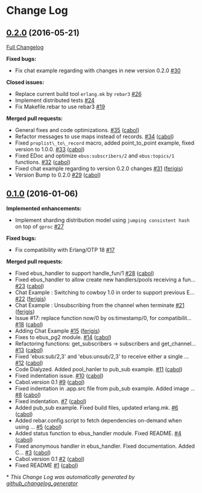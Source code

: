 # Change Log

## [0.2.0](https://github.com/cabol/erlbus/tree/0.2.0) (2016-05-21)
[Full Changelog](https://github.com/cabol/erlbus/compare/0.1.0...0.2.0)

**Fixed bugs:**

- Fix chat example regarding with changes in new version 0.2.0 [\#30](https://github.com/cabol/erlbus/issues/30)

**Closed issues:**

- Replace current build tool `erlang.mk` by `rebar3` [\#26](https://github.com/cabol/erlbus/issues/26)
- Implement distributed tests [\#24](https://github.com/cabol/erlbus/issues/24)
- Fix Makefile.rebar to use rebar3 [\#19](https://github.com/cabol/erlbus/issues/19)

**Merged pull requests:**

- General fixes and code optimizations. [\#35](https://github.com/cabol/erlbus/pull/35) ([cabol](https://github.com/cabol))
- Refactor messages to use maps instead of records. [\#34](https://github.com/cabol/erlbus/pull/34) ([cabol](https://github.com/cabol))
- Fixed `proplist\_to\_record` macro, added point\_to\_point example, fixed version to 1.0.0. [\#33](https://github.com/cabol/erlbus/pull/33) ([cabol](https://github.com/cabol))
- Fixed EDoc and optimize `ebus:subscribers/2` and `ebus:topics/1` functions. [\#32](https://github.com/cabol/erlbus/pull/32) ([cabol](https://github.com/cabol))
- Fixed chat example regarding to version 0.2.0 changes [\#31](https://github.com/cabol/erlbus/pull/31) ([ferigis](https://github.com/ferigis))
- Version Bump to 0.2.0 [\#29](https://github.com/cabol/erlbus/pull/29) ([cabol](https://github.com/cabol))

## [0.1.0](https://github.com/cabol/erlbus/tree/0.1.0) (2016-01-06)
**Implemented enhancements:**

- Implement sharding distribution model using `jumping consistent hash` on top of `gproc` [\#27](https://github.com/cabol/erlbus/issues/27)

**Fixed bugs:**

- Fix compatibility with Erlang/OTP 18 [\#17](https://github.com/cabol/erlbus/issues/17)

**Merged pull requests:**

- Fixed ebus\_handler to support handle\_fun/1 [\#28](https://github.com/cabol/erlbus/pull/28) ([cabol](https://github.com/cabol))
- Fixed ebus\_handler to allow create new handlers/pools receiving a fun… [\#23](https://github.com/cabol/erlbus/pull/23) ([cabol](https://github.com/cabol))
- Chat Example : Switching to cowboy 1.0 in order to support previous E… [\#22](https://github.com/cabol/erlbus/pull/22) ([ferigis](https://github.com/ferigis))
- Chat Example : Unsubscribing from the channel when terminate [\#21](https://github.com/cabol/erlbus/pull/21) ([ferigis](https://github.com/ferigis))
- Issue \#17: replace function now/0 by os:timestamp/0, for compatibilit… [\#18](https://github.com/cabol/erlbus/pull/18) ([cabol](https://github.com/cabol))
- Adding Chat Example [\#15](https://github.com/cabol/erlbus/pull/15) ([ferigis](https://github.com/ferigis))
- Fixes to ebus\_pg2 module. [\#14](https://github.com/cabol/erlbus/pull/14) ([cabol](https://github.com/cabol))
- Refactoring functions: get\_subscribers -\> subscribers and get\_channel… [\#13](https://github.com/cabol/erlbus/pull/13) ([cabol](https://github.com/cabol))
- Fixed 'ebus:sub/2,3' and 'ebus:unsub/2,3' to receive either a single … [\#12](https://github.com/cabol/erlbus/pull/12) ([cabol](https://github.com/cabol))
- Code Dialyzed. Added pool\_hanler to pub\_sub example. [\#11](https://github.com/cabol/erlbus/pull/11) ([cabol](https://github.com/cabol))
- Fixed indentation issue. [\#10](https://github.com/cabol/erlbus/pull/10) ([cabol](https://github.com/cabol))
- Cabol.version 0.1 [\#9](https://github.com/cabol/erlbus/pull/9) ([cabol](https://github.com/cabol))
- Fixed indentation in .app.src file from pub\_sub example. Added image … [\#8](https://github.com/cabol/erlbus/pull/8) ([cabol](https://github.com/cabol))
- Fixed indentation. [\#7](https://github.com/cabol/erlbus/pull/7) ([cabol](https://github.com/cabol))
- Added pub\_sub example. Fixed build files, updated erlang.mk. [\#6](https://github.com/cabol/erlbus/pull/6) ([cabol](https://github.com/cabol))
- Added rebar.config.script to fetch dependencies on-demand when using … [\#5](https://github.com/cabol/erlbus/pull/5) ([cabol](https://github.com/cabol))
- Added status function to ebus\_handler module. Fixed README. [\#4](https://github.com/cabol/erlbus/pull/4) ([cabol](https://github.com/cabol))
- Fixed anonymous handler in ebus\_handler. Fixed documentation. Added C… [\#3](https://github.com/cabol/erlbus/pull/3) ([cabol](https://github.com/cabol))
- Cabol.version 0.1 [\#2](https://github.com/cabol/erlbus/pull/2) ([cabol](https://github.com/cabol))
- Fixed README [\#1](https://github.com/cabol/erlbus/pull/1) ([cabol](https://github.com/cabol))



\* *This Change Log was automatically generated by [github_changelog_generator](https://github.com/skywinder/Github-Changelog-Generator)*